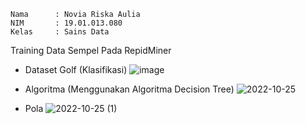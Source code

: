 ```
Nama      : Novia Riska Aulia
NIM       : 19.01.013.080
Kelas     : Sains Data 
```

Training Data Sempel Pada RepidMiner

- Dataset Golf (Klasifikasi)
![image](https://user-images.githubusercontent.com/105399054/197677239-785837fc-8a79-4cc1-9b26-cf7a2e94e757.png)

- Algoritma (Menggunakan Algoritma Decision Tree)
![2022-10-25](https://user-images.githubusercontent.com/105399054/197677063-d44de9ee-47c3-4f22-a8dd-a2460de2d38e.png)

- Pola
![2022-10-25 (1)](https://user-images.githubusercontent.com/105399054/197677137-ddc86e61-0277-4eb2-8265-1d23bf7e5846.png)
